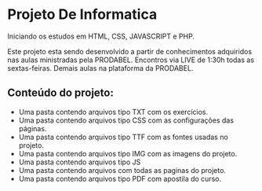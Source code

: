 # Projeto De Informatica

 Iniciando os estudos em HTML, CSS, JAVASCRIPT e PHP.

 Este projeto esta sendo desenvolvido a partir de conhecimentos adquiridos nas aulas ministradas pela PRODABEL.
 Encontros via LIVE de 1:30h todas as sextas-feiras.
 Demais aulas na plataforma da PRODABEL. 
 
 ## Conteúdo do projeto:
 - Uma pasta contendo arquivos tipo TXT com os exercícios.
 - Uma pasta contendo arquivos tipo CSS com as configurações das páginas.
 - Uma pasta contendo arquivos tipo TTF com as fontes usadas no projeto.
 - Uma pasta contendo arquivos tipo IMG com as imagens do projeto.
 - Uma pasta contendo arquivos tipo JS  
 - Uma pasta contendo arquivos com todas as paginas do projeto.
 - Uma pasta contendo arquivos tipo PDF com apostila do curso.
